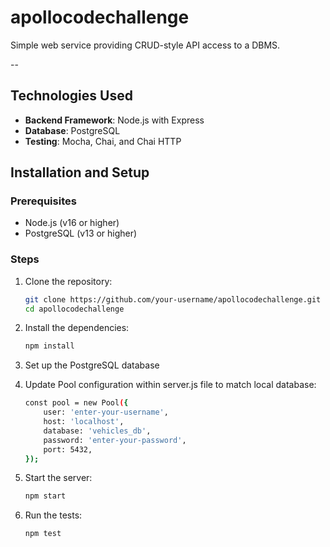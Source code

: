 # apollocodechallenge
Simple web service providing CRUD-style API access to a DBMS.

--

## Technologies Used
- **Backend Framework**: Node.js with Express
- **Database**: PostgreSQL
- **Testing**: Mocha, Chai, and Chai HTTP

## Installation and Setup

### Prerequisites
- Node.js (v16 or higher)
- PostgreSQL (v13 or higher)

### Steps
1. Clone the repository:
   ```bash
   git clone https://github.com/your-username/apollocodechallenge.git
   cd apollocodechallenge

2. Install the dependencies:
    ```bash
    npm install

3. Set up the PostgreSQL database

4. Update Pool configuration within server.js file to match local database:
    ```bash
    const pool = new Pool({
        user: 'enter-your-username',
        host: 'localhost',
        database: 'vehicles_db',
        password: 'enter-your-password',
        port: 5432,
    });

5. Start the server: 
    ```bash
    npm start

6. Run the tests: 
    ```bash
    npm test